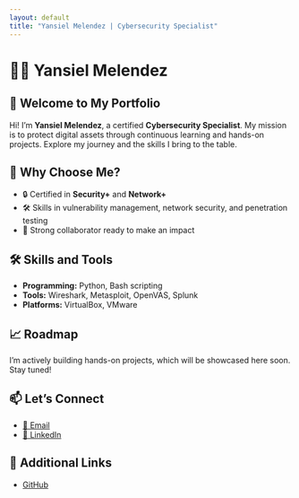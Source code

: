 ```yaml
---
layout: default
title: "Yansiel Melendez | Cybersecurity Specialist"
---
```


<link rel="stylesheet" href="/docs/assets/css/style.css">

# **👨‍💻 Yansiel Melendez**

## 🌟 Welcome to My Portfolio

Hi! I’m **Yansiel Melendez**, a certified **Cybersecurity Specialist**. My mission is to protect digital assets through continuous learning and hands-on projects. Explore my journey and the skills I bring to the table.

## 🚀 Why Choose Me?

- 🔒 Certified in **Security+** and **Network+**
- 🛠️ Skills in vulnerability management, network security, and penetration testing
- 🤝 Strong collaborator ready to make an impact

## 🛠️ Skills and Tools

- **Programming:** Python, Bash scripting
- **Tools:** Wireshark, Metasploit, OpenVAS, Splunk
- **Platforms:** VirtualBox, VMware

## 📈 Roadmap

I’m actively building hands-on projects, which will be showcased here soon. Stay tuned!

## 📫 Let’s Connect

- [📧 Email](mailto:yansiel.melendez@gmail.com)
- [💼 LinkedIn](https://www.linkedin.com/in/yansiel-melendez)

## 🔗 Additional Links

- [GitHub](https://github.com/yourusername)
